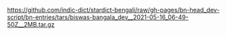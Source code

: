 https://github.com/indic-dict/stardict-bengali/raw/gh-pages/bn-head_dev-script/bn-entries/tars/biswas-bangala_dev__2021-05-16_06-49-50Z__2MB.tar.gz  
